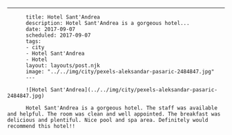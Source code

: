 ---

          title: Hotel Sant'Andrea
          description: Hotel Sant'Andrea is a gorgeous hotel...
          date: 2017-09-07
          scheduled: 2017-09-07
          tags:
          - city
          - Hotel Sant'Andrea
          - Hotel
          layout: layouts/post.njk
          image: "../../img/city/pexels-aleksandar-pasaric-2484847.jpg"
          ---

          ![Hotel Sant'Andrea](../../img/city/pexels-aleksandar-pasaric-2484847.jpg)

          Hotel Sant'Andrea is a gorgeous hotel. The staff was available and helpful. The room was clean and well appointed. The breakfast was delicious and plentiful. Nice pool and spa area. Definitely would recommend this hotel!!
